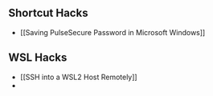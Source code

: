 ## Shortcut Hacks
- [[Saving PulseSecure Password in Microsoft Windows]]

## WSL Hacks
- [[SSH into a WSL2 Host Remotely]]
- 